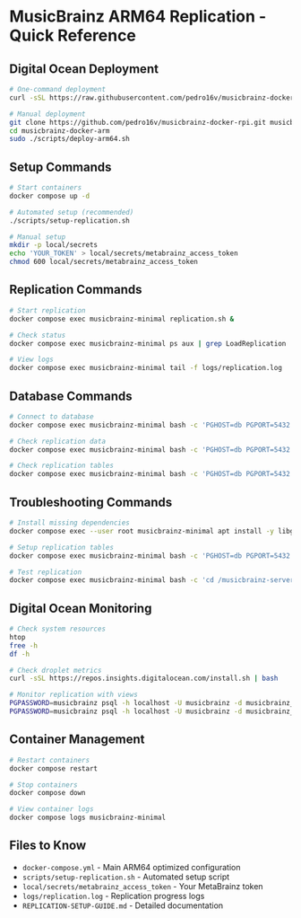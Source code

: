# MusicBrainz ARM64 Replication - Quick Reference

## Digital Ocean Deployment

```bash
# One-command deployment
curl -sSL https://raw.githubusercontent.com/pedro16v/musicbrainz-docker-rpi/main/scripts/deploy-arm64.sh | sudo bash

# Manual deployment
git clone https://github.com/pedro16v/musicbrainz-docker-rpi.git musicbrainz-docker-arm
cd musicbrainz-docker-arm
sudo ./scripts/deploy-arm64.sh
```

## Setup Commands

```bash
# Start containers
docker compose up -d

# Automated setup (recommended)
./scripts/setup-replication.sh

# Manual setup
mkdir -p local/secrets
echo 'YOUR_TOKEN' > local/secrets/metabrainz_access_token
chmod 600 local/secrets/metabrainz_access_token
```

## Replication Commands

```bash
# Start replication
docker compose exec musicbrainz-minimal replication.sh &

# Check status
docker compose exec musicbrainz-minimal ps aux | grep LoadReplication

# View logs
docker compose exec musicbrainz-minimal tail -f logs/replication.log
```

## Database Commands

```bash
# Connect to database
docker compose exec musicbrainz-minimal bash -c 'PGHOST=db PGPORT=5432 PGPASSWORD=musicbrainz psql -U musicbrainz -d musicbrainz_db'

# Check replication data
docker compose exec musicbrainz-minimal bash -c 'PGHOST=db PGPORT=5432 PGPASSWORD=musicbrainz psql -U musicbrainz -d musicbrainz_db -c "SELECT COUNT(*) FROM dbmirror2.pending_data;"'

# Check replication tables
docker compose exec musicbrainz-minimal bash -c 'PGHOST=db PGPORT=5432 PGPASSWORD=musicbrainz psql -U musicbrainz -d musicbrainz_db -c "\dt dbmirror2.*"'
```

## Troubleshooting Commands

```bash
# Install missing dependencies
docker compose exec --user root musicbrainz-minimal apt install -y libgnupg-perl libredis-perl

# Setup replication tables
docker compose exec musicbrainz-minimal bash -c 'PGHOST=db PGPORT=5432 PGPASSWORD=musicbrainz psql -U musicbrainz -d musicbrainz_db -f /musicbrainz-server/admin/sql/dbmirror2/ReplicationSetup.sql'

# Test replication
docker compose exec musicbrainz-minimal bash -c 'cd /musicbrainz-server && PGHOST=db PGPORT=5432 PGPASSWORD=musicbrainz timeout 60 ./admin/replication/LoadReplicationChanges'
```

## Digital Ocean Monitoring

```bash
# Check system resources
htop
free -h
df -h

# Check droplet metrics
curl -sSL https://repos.insights.digitalocean.com/install.sh | bash

# Monitor replication with views
PGPASSWORD=musicbrainz psql -h localhost -U musicbrainz -d musicbrainz_db -c "SELECT * FROM replication_status;"
PGPASSWORD=musicbrainz psql -h localhost -U musicbrainz -d musicbrainz_db -c "SELECT * FROM database_size;"
```

## Container Management

```bash
# Restart containers
docker compose restart

# Stop containers
docker compose down

# View container logs
docker compose logs musicbrainz-minimal
```

## Files to Know

- `docker-compose.yml` - Main ARM64 optimized configuration
- `scripts/setup-replication.sh` - Automated setup script
- `local/secrets/metabrainz_access_token` - Your MetaBrainz token
- `logs/replication.log` - Replication progress logs
- `REPLICATION-SETUP-GUIDE.md` - Detailed documentation
